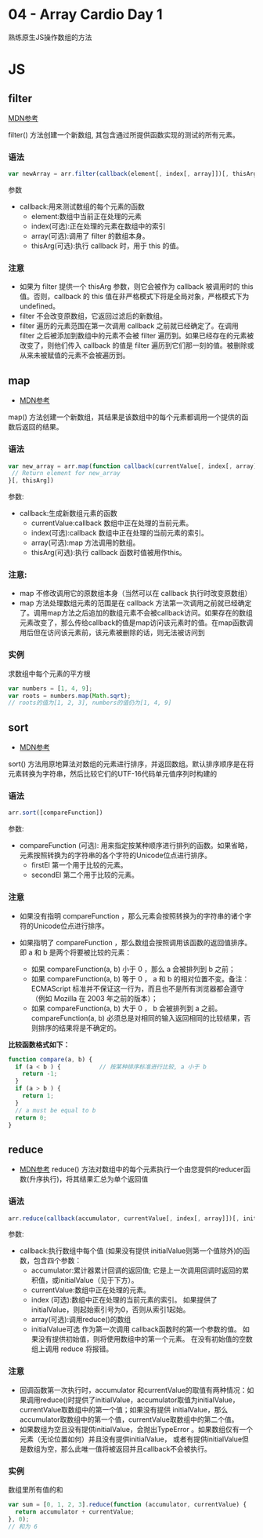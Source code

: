 # 04 - Array Cardio Day 1

熟练原生JS操作数组的方法

# JS
## filter
[MDN参考](https://developer.mozilla.org/zh-CN/docs/Web/JavaScript/Reference/Global_Objects/Array/filter)

filter() 方法创建一个新数组, 其包含通过所提供函数实现的测试的所有元素。 
### 语法
```js
var newArray = arr.filter(callback(element[, index[, array]])[, thisArg])
```
参数
- callback:用来测试数组的每个元素的函数
  - element:数组中当前正在处理的元素
  - index(可选):正在处理的元素在数组中的索引
  - array(可选):调用了 filter 的数组本身。
  - thisArg(可选):执行 callback 时，用于 this 的值。


### 注意
- 如果为 filter 提供一个 thisArg 参数，则它会被作为 callback 被调用时的 this 值。否则，callback 的 this 值在非严格模式下将是全局对象，严格模式下为 undefined。
- filter 不会改变原数组，它返回过滤后的新数组。
- filter 遍历的元素范围在第一次调用 callback 之前就已经确定了。在调用 filter 之后被添加到数组中的元素不会被 filter 遍历到。如果已经存在的元素被改变了，则他们传入 callback 的值是 filter 遍历到它们那一刻的值。被删除或从来未被赋值的元素不会被遍历到。
## map
- [MDN参考](https://developer.mozilla.org/zh-CN/docs/Web/JavaScript/Reference/Global_Objects/Array/map)

map() 方法创建一个新数组，其结果是该数组中的每个元素都调用一个提供的函数后返回的结果。

### 语法
```js
var new_array = arr.map(function callback(currentValue[, index[, array]]) {
 // Return element for new_array 
}[, thisArg])
```
参数:
- callback:生成新数组元素的函数
  - currentValue:callback 数组中正在处理的当前元素。
  - index(可选):callback 数组中正在处理的当前元素的索引。
  - array(可选):map 方法调用的数组。
  - thisArg(可选):执行 callback 函数时值被用作this。
### 注意:
- map 不修改调用它的原数组本身（当然可以在 callback 执行时改变原数组）
- map 方法处理数组元素的范围是在 callback 方法第一次调用之前就已经确定了。调用map方法之后追加的数组元素不会被callback访问。如果存在的数组元素改变了，那么传给callback的值是map访问该元素时的值。在map函数调用后但在访问该元素前，该元素被删除的话，则无法被访问到

### 实例
求数组中每个元素的平方根
```js
var numbers = [1, 4, 9];
var roots = numbers.map(Math.sqrt);
// roots的值为[1, 2, 3], numbers的值仍为[1, 4, 9]
```
## sort
- [MDN参考](https://developer.mozilla.org/zh-CN/docs/Web/JavaScript/Reference/Global_Objects/Array/sort)

sort() 方法用原地算法对数组的元素进行排序，并返回数组。默认排序顺序是在将元素转换为字符串，然后比较它们的UTF-16代码单元值序列时构建的

### 语法
```js
arr.sort([compareFunction])
```
参数:
- compareFunction (可选): 用来指定按某种顺序进行排列的函数。如果省略，元素按照转换为的字符串的各个字符的Unicode位点进行排序。
    -  firstEl 第一个用于比较的元素。
    -  secondEl 第二个用于比较的元素。
### 注意
- 如果没有指明 compareFunction ，那么元素会按照转换为的字符串的诸个字符的Unicode位点进行排序。
- 如果指明了 compareFunction ，那么数组会按照调用该函数的返回值排序。即 a 和 b 是两个将要被比较的元素：

    - 如果 compareFunction(a, b) 小于 0 ，那么 a 会被排列到 b 之前；
    - 如果 compareFunction(a, b) 等于 0 ， a 和 b 的相对位置不变。备注： ECMAScript 标准并不保证这一行为，而且也不是所有浏览器都会遵守（例如 Mozilla 在 2003 年之前的版本）；
    - 如果 compareFunction(a, b) 大于 0 ， b 会被排列到 a 之前。
compareFunction(a, b) 必须总是对相同的输入返回相同的比较结果，否则排序的结果将是不确定的。

**比较函数格式如下：**
```js
function compare(a, b) {
  if (a < b ) {           // 按某种排序标准进行比较, a 小于 b
    return -1;
  }
  if (a > b ) {
    return 1;
  }
  // a must be equal to b
  return 0;
}
```
## reduce
- [MDN参考](https://developer.mozilla.org/zh-CN/docs/Web/JavaScript/Reference/Global_Objects/Array/Reduce)
reduce() 方法对数组中的每个元素执行一个由您提供的reducer函数(升序执行)，将其结果汇总为单个返回值

### 语法
```js
arr.reduce(callback(accumulator, currentValue[, index[, array]])[, initialValue])
```
参数:
- callback:执行数组中每个值 (如果没有提供 initialValue则第一个值除外)的函数，包含四个参数：
    - accumulator:累计器累计回调的返回值; 它是上一次调用回调时返回的累积值，或initialValue（见于下方）。
    - currentValue:数组中正在处理的元素。
    - index (可选):数组中正在处理的当前元素的索引。 如果提供了initialValue，则起始索引号为0，否则从索引1起始。
    - array(可选):调用reduce()的数组
    - initialValue可选
作为第一次调用 callback函数时的第一个参数的值。 如果没有提供初始值，则将使用数组中的第一个元素。 在没有初始值的空数组上调用 reduce 将报错。

### 注意
- 回调函数第一次执行时，accumulator 和currentValue的取值有两种情况：如果调用reduce()时提供了initialValue，accumulator取值为initialValue，currentValue取数组中的第一个值；如果没有提供 initialValue，那么accumulator取数组中的第一个值，currentValue取数组中的第二个值。
- 如果数组为空且没有提供initialValue，会抛出TypeError 。如果数组仅有一个元素（无论位置如何）并且没有提供initialValue， 或者有提供initialValue但是数组为空，那么此唯一值将被返回并且callback不会被执行。
### 实例
数组里所有值的和
```js
var sum = [0, 1, 2, 3].reduce(function (accumulator, currentValue) {
  return accumulator + currentValue;
}, 0);
// 和为 6
```